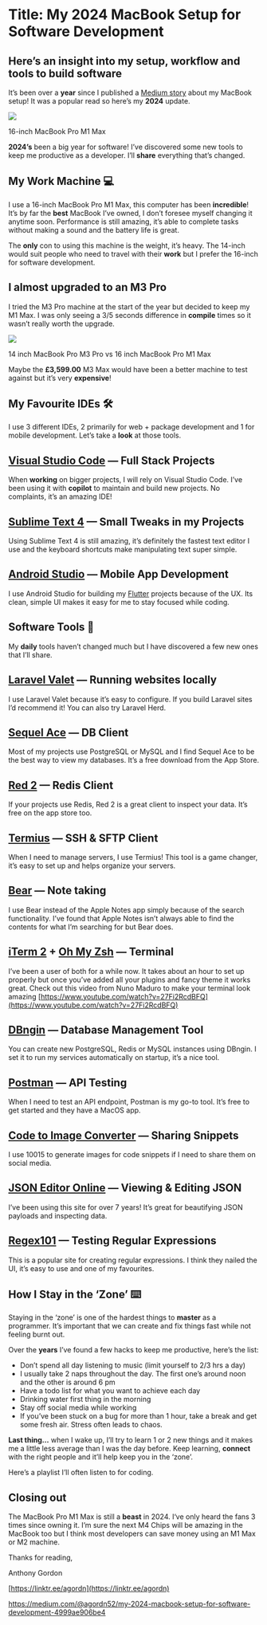 # Title: My 2024 MacBook Setup for Software Development

## Here’s an insight into my setup, workflow and tools to build software


It’s been over a **year** since I published a [Medium story](https://medium.com/@agordn52/how-im-using-my-macbook-as-a-software-engineer-in-2023-ef2315b5c396) about my MacBook setup! It was a popular read so here’s my **2024** update.

![](https://miro.medium.com/v2/resize:fit:1400/1*Wkc2nQ2exPQZ0SB7suFMFQ.jpeg)

16-inch MacBook Pro M1 Max

**2024’s** been a big year for software! I’ve discovered some new tools to keep me productive as a developer. I’ll **share** everything that’s changed.

## My Work Machine 💻

I use a 16-inch MacBook Pro M1 Max, this computer has been **incredible**! It’s by far the **best** MacBook I’ve owned, I don’t foresee myself changing it anytime soon. Performance is still amazing, it’s able to complete tasks without making a sound and the battery life is great.

The **only** con to using this machine is the weight, it’s heavy. The 14-inch would suit people who need to travel with their **work** but I prefer the 16-inch for software development.

## I almost upgraded to an M3 Pro

I tried the M3 Pro machine at the start of the year but decided to keep my M1 Max. I was only seeing a 3/5 seconds difference in **compile** times so it wasn’t really worth the upgrade.

![](https://miro.medium.com/v2/resize:fit:1400/1*Kp-tnoSRQ_Ws4R-koNy-mg.png)

14 inch MacBook Pro M3 Pro vs 16 inch MacBook Pro M1 Max

Maybe the **£3,599.00** M3 Max would have been a better machine to test against but it’s very **expensive**!

## My Favourite IDEs 🛠️

I use 3 different IDEs, 2 primarily for web + package development and 1 for mobile development. Let’s take a **look** at those tools.

## [Visual Studio Code](https://code.visualstudio.com/) — Full Stack Projects

When **working** on bigger projects, I will rely on Visual Studio Code. I’ve been using it with **copilot** to maintain and build new projects. No complaints, it’s an amazing IDE!

## [Sublime Text 4](https://www.sublimetext.com/) — Small Tweaks in my Projects

Using Sublime Text 4 is still amazing, it’s definitely the fastest text editor I use and the keyboard shortcuts make manipulating text super simple.

## [Android Studio](https://developer.android.com/studio) — Mobile App Development

I use Android Studio for building my [Flutter](https://flutter.dev/) projects because of the UX. Its clean, simple UI makes it easy for me to stay focused while coding.

## Software Tools 🧰

My **daily** tools haven’t changed much but I have discovered a few new ones that I’ll share.

## [Laravel Valet](https://laravel.com/docs/11.x/valet) — Running websites locally

I use Laravel Valet because it’s easy to configure. If you build Laravel sites I’d recommend it! You can also try Laravel Herd.

## [Sequel Ace](https://apps.apple.com/us/app/sequel-ace/id1518036000?mt=12) — DB Client

Most of my projects use PostgreSQL or MySQL and I find Sequel Ace to be the best way to view my databases. It’s a free download from the App Store.

## [Red 2](https://apps.apple.com/us/app/red-2-ui-for-redis/id1491764008?mt=12) — Redis Client

If your projects use Redis, Red 2 is a great client to inspect your data. It’s free on the app store too.

## [Termius](https://apps.apple.com/us/app/termius-ssh-sftp-client/id1176074088) — SSH & SFTP Client

When I need to manage servers, I use Termius! This tool is a game changer, it’s easy to set up and helps organize your servers.

## [Bear](https://bear.app/) — Note taking

I use Bear instead of the Apple Notes app simply because of the search functionality. I’ve found that Apple Notes isn’t always able to find the contents for what I’m searching for but Bear does.

## [iTerm 2](https://iterm2.com/) + [Oh My Zsh](https://ohmyz.sh/) — Terminal

I’ve been a user of both for a while now. It takes about an hour to set up properly but once you’ve added all your plugins and fancy theme it works great. Check out this video from Nuno Maduro to make your terminal look amazing [https://www.youtube.com/watch?v=27Fi2RcdBFQ](https://www.youtube.com/watch?v=27Fi2RcdBFQ)

## [DBngin](https://dbngin.com/) — Database Management Tool

You can create new PostgreSQL, Redis or MySQL instances using DBngin. I set it to run my services automatically on startup, it’s a nice tool.

## [Postman](https://www.postman.com/) — API Testing

When I need to test an API endpoint, Postman is my go-to tool. It’s free to get started and they have a MacOS app.

## [Code to Image Converter](https://10015.io/tools/code-to-image-converter) — Sharing Snippets

I use 10015 to generate images for code snippets if I need to share them on social media.

## [JSON Editor Online](https://jsoneditoronline.org/) — Viewing & Editing JSON

I’ve been using this site for over 7 years! It’s great for beautifying JSON payloads and inspecting data.

## [Regex101](https://regex101.com/) — Testing Regular Expressions

This is a popular site for creating regular expressions. I think they nailed the UI, it’s easy to use and one of my favourites.

## How I Stay in the ‘Zone’ ⌨️

Staying in the ‘zone’ is one of the hardest things to **master** as a programmer. It’s important that we can create and fix things fast while not feeling burnt out.

Over the **years** I’ve found a few hacks to keep me productive, here’s the list:

-   Don’t spend all day listening to music (limit yourself to 2/3 hrs a day)
-   I usually take 2 naps throughout the day. The first one’s around noon and the other is around 6 pm
-   Have a todo list for what you want to achieve each day
-   Drinking water first thing in the morning
-   Stay off social media while working
-   If you’ve been stuck on a bug for more than 1 hour, take a break and get some fresh air. Stress often leads to chaos.

**Last thing…** when I wake up, I’ll try to learn 1 or 2 new things and it makes me a little less average than I was the day before. Keep learning, **connect** with the right people and it’ll help keep you in the ‘zone’.

Here’s a playlist I’ll often listen to for coding.

## Closing out

The MacBook Pro M1 Max is still a **beast** in 2024. I‘ve only heard the fans 3 times since owning it. I’m sure the next M4 Chips will be amazing in the MacBook too but I think most developers can save money using an M1 Max or M2 machine.

Thanks for reading,

Anthony Gordon

[https://linktr.ee/agordn](https://linktr.ee/agordn)

https://medium.com/@agordn52/my-2024-macbook-setup-for-software-development-4999ae906be4
